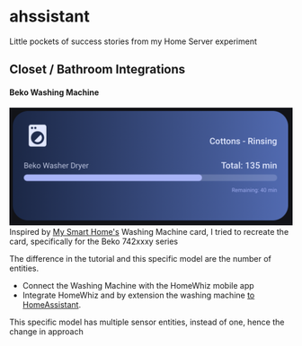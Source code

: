 # ahssistant
Little pockets of success stories from my Home Server experiment

## Closet / Bathroom Integrations
 #### Beko Washing Machine

![Beko HA card - running](https://github.com/salakoayoola/ahssistant/blob/main/images/Cottons%20Rinsing.png?raw=true)
Inspired by [My Smart Home's](https://youtu.be/_aoO5CdymaE?si=VxxMwIuEEPEtWo3Y) Washing Machine card, I tried to recreate the card, specifically for the Beko 742xxxy series

The difference in the tutorial and this specific model are the number of entities.
* Connect the Washing Machine with the HomeWhiz mobile app
* Integrate HomeWhiz and by extension the washing machine [to HomeAssistant](https://github.com/home-assistant-HomeWhiz/home-assistant-HomeWhiz).

This specific model has multiple sensor entities, instead of one, hence the change in approach

